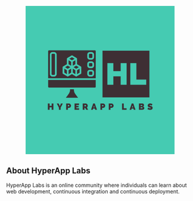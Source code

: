 <p align="center">
<a href="https://laravel.com" target="_blank"><img src="https://raw.githubusercontent.com/TacitReturn/HyperAppLabs/5056939d00e47574a149d530c2da2e51af7e82d5/public/img/HyperApp-Labs-logos.jpeg" width="400"></a></p>

## About HyperApp Labs

HyperApp Labs is an online community where individuals can learn about web development, continuous integration and continuous deployment.
